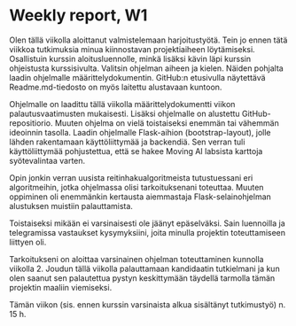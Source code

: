 ﻿# Weekly report, W1
Olen tällä viikolla aloittanut valmistelemaan harjoitustyötä. Tein jo ennen tätä viikkoa tutkimuksia minua kiinnostavan projektiaiheen löytämiseksi. Osallistuin kurssin aloitusluennolle, minkä lisäksi kävin läpi kurssin ohjeistusta kurssisivulta. Valitsin ohjelman aiheen ja kielen. Näiden pohjalta laadin ohjelmalle määrittelydokumentin. GitHub:n etusivulla näytettävä Readme.md-tiedosto on myös laitettu alustavaan kuntoon.

Ohjelmalle on laadittu tällä viikolla määrittelydokumentti viikon palautusvaatimusten mukaisesti. Lisäksi ohjelmalle on alustettu GitHub-repositiorio. 
Muuten ohjelma on vielä toistaiseksi enemmän tai vähemmän ideoinnin tasolla. Laadin ohjelmalle Flask-aihion (bootstrap-layout), jolle lähden rakentamaan käyttöliittymää ja backendiä. Sen verran tuli käyttöliittymää pohjustettua, että se hakee Moving AI labsista karttoja syötevalintaa varten.

Opin jonkin verran uusista reitinhakualgoritmeista tutustuessani eri algoritmeihin, jotka ohjelmassa olisi tarkoituksenani toteuttaa. Muuten oppiminen oli enemmänkin kertausta aiemmastaja Flask-selainohjelman alustuksen muistiin palauttamista.

Toistaiseksi mikään ei varsinaisesti ole jäänyt epäselväksi. Sain luennoilla ja telegramissa vastaukset kysymyksiini, joita minulla projektin toteuttamiseen liittyen oli. 

Tarkoitukseni on aloittaa varsinainen ohjelman toteuttaminen kunnolla viikolla 2. Joudun tällä viikolla palauttamaan kandidaatin tutkielmani ja kun olen saanut sen palautettua pystyn keskittymään täydellä tarmolla tämän projektin maaliin viemiseksi.

Tämän viikon (sis. ennen kurssin varsinaista alkua sisältänyt tutkimustyö) n. 15 h.